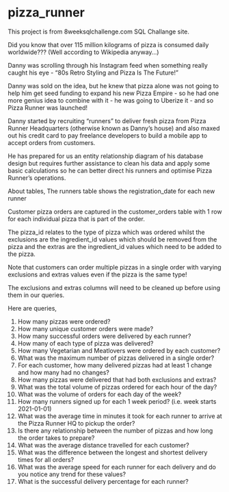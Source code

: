# pizza_runner
This project is from 8weeksqlchallenge.com SQL Challange site. 

Did you know that over 115 million kilograms of pizza is consumed daily worldwide??? (Well according to Wikipedia anyway…)

Danny was scrolling through his Instagram feed when something really caught his eye - “80s Retro Styling and Pizza Is The Future!”

Danny was sold on the idea, but he knew that pizza alone was not going to help him get seed funding to expand his new Pizza Empire - so he had one more genius idea to combine with it - he was going to Uberize it - and so Pizza Runner was launched!

Danny started by recruiting “runners” to deliver fresh pizza from Pizza Runner Headquarters (otherwise known as Danny’s house) and also maxed out his credit card to pay freelance developers to build a mobile app to accept orders from customers.


He has prepared for us an entity relationship diagram of his database design but requires further assistance to clean his data and apply some basic calculations so he can better direct his runners and optimise Pizza Runner’s operations.

About tables,
The runners table shows the registration_date for each new runner

Customer pizza orders are captured in the customer_orders table with 1 row for each individual pizza that is part of the order.

The pizza_id relates to the type of pizza which was ordered whilst the exclusions are the ingredient_id values which should be removed from the pizza and the extras are the ingredient_id values which need to be added to the pizza.

Note that customers can order multiple pizzas in a single order with varying exclusions and extras values even if the pizza is the same type!

The exclusions and extras columns will need to be cleaned up before using them in our queries.

Here are queries, 
1. How many pizzas were ordered?
2. How many unique customer orders were made?
3. How many successful orders were delivered by each runner?
4. How many of each type of pizza was delivered?
5. How many Vegetarian and Meatlovers were ordered by each customer?
6. What was the maximum number of pizzas delivered in a single order?
7. For each customer, how many delivered pizzas had at least 1 change and how many had no changes?
8. How many pizzas were delivered that had both exclusions and extras?
9. What was the total volume of pizzas ordered for each hour of the day?
10. What was the volume of orders for each day of the week?
11. How many runners signed up for each 1 week period? (i.e. week starts 2021-01-01)
12. What was the average time in minutes it took for each runner to arrive at the Pizza Runner HQ to pickup the order?
13. Is there any relationship between the number of pizzas and how long the order takes to prepare?
14. What was the average distance travelled for each customer?
15. What was the difference between the longest and shortest delivery times for all orders?
16. What was the average speed for each runner for each delivery and do you notice any trend for these values?
17. What is the successful delivery percentage for each runner?

